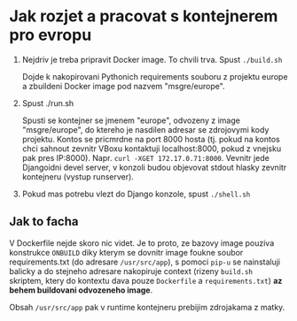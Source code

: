 Jak rozjet a pracovat s kontejnerem pro evropu
==============================================

1. Nejdriv je treba pripravit Docker image. To chvili trva. Spust
   `./build.sh`

   Dojde k nakopirovani Pythonich requirements souboru z projektu europe
   a zbuildeni Docker image pod nazvem "msgre/europe".

2. Spust ./run.sh

   Spusti se kontejner se jmenem "europe", odvozeny z image "msgre/europe", do
   ktereho je nasdilen adresar se zdrojovymi kody projektu.
   Kontos se pricmrdne na port 8000 hosta (tj. pokud na kontos chci sahnout
   zevnitr VBoxu kontaktuji localhost:8000, pokud z vnejsku pak pres
   IP:8000). Napr. `curl -XGET 172.17.0.71:8000`.
   Vevnitr jede Djangoidni devel server, v konzoli budou objevovat stdout
   hlasky zevnitr kontejneru (vystup runserver).

3. Pokud mas potrebu vlezt do Django konzole, spust `./shell.sh`


Jak to facha
------------

V Dockerfile nejde skoro nic videt. Je to proto, ze bazovy image pouziva konstrukce
`ONBUILD` diky kterym se dovnitr image foukne soubor requirements.txt (do adresare
`/usr/src/app`), s pomoci `pip-u` se nainstaluji balicky a do stejneho adresare
nakopiruje context (rizeny `build.sh` skriptem, ktery do kontextu dava pouze
`Dockerfile` a `requirements.txt`) **az behem buildovani odvozeneho image**.

Obsah `/usr/src/app` pak v runtime kontejneru prebijim zdrojakama z matky.
